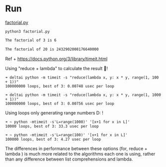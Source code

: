 # Run

[factorial.py](factorial.py)

`python3 factorial.py`

```bash
The factorial of 3 is 6

The factorial of 20 is 2432902008176640000
```

Ref + https://docs.python.org/3/library/timeit.html

Using "reduce + lambda" to calculate the result :muscle:!

```      
➜ deltai python -m timeit -s "reduce(lambda x, y: x * y, range(1, 100 + 1))" 
100000000 loops, best of 3: 0.00748 usec per loop
    
➜ deltai python -m timeit -s "reduce(lambda x, y: x * y, range(1, 1000 + 1))"
100000000 loops, best of 3: 0.00756 usec per loop
```

Using loops only generating range numbers D: !

```    
➜ ~ python -mtimeit -s'L=range(1000)' '[x+1 for x in L]'
10000 loops, best of 3: 33.3 usec per loop

➜ ~ python -mtimeit -s'L=range(100)' '[x+1 for x in L]' 
100000 loops, best of 3: 4.27 usec per loop
```

The differences in performance between these options (for, reduce + lambda ) is much more related to the algorithms each one is using, rather than any difference between list comprehensions and lambda.
